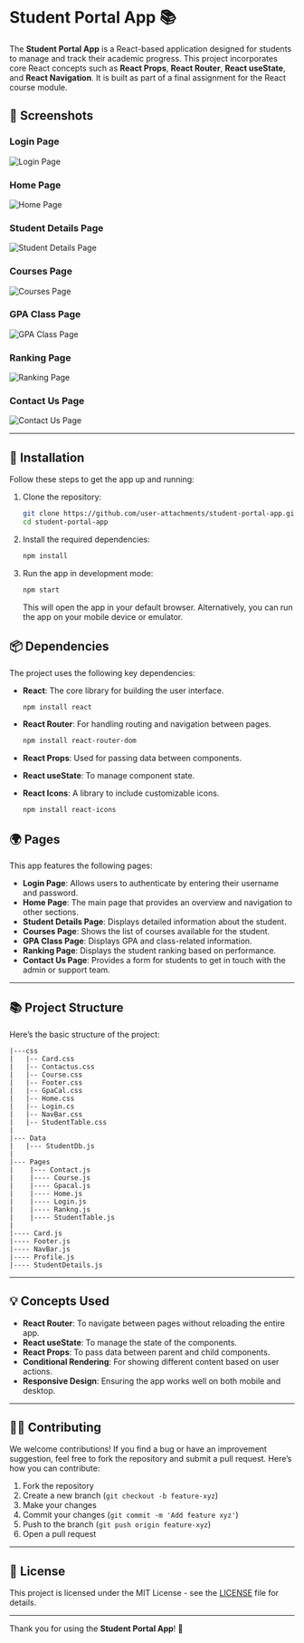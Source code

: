 # Student Portal App 📚

The **Student Portal App** is a React-based application designed for students to manage and track their academic progress. This project incorporates core React concepts such as **React Props**, **React Router**, **React useState**, and **React Navigation**. It is built as part of a final assignment for the React course module.

## 📸 Screenshots

### **Login Page**
![Login Page](https://github.com/user-attachments/assets/58b1228e-6632-4e61-a6bb-965d8df035cd)

### **Home Page**
![Home Page](https://github.com/user-attachments/assets/1c78eb3b-8825-432b-85e6-c4609214aede)

### **Student Details Page**
![Student Details Page](https://github.com/user-attachments/assets/6c84af65-5988-4613-a710-2f27b2d44537)

### **Courses Page**
![Courses Page](https://github.com/user-attachments/assets/7aa2fed6-2068-449d-9d18-6912d5be9582)

### **GPA Class Page**
![GPA Class Page](https://github.com/user-attachments/assets/6a924571-5a6b-46e9-bd6b-0c8a6c73c491)

### **Ranking Page**
![Ranking Page](https://github.com/user-attachments/assets/9d5ebb27-9961-458d-ac5a-c5d87d453e10)

### **Contact Us Page**
![Contact Us Page](https://github.com/user-attachments/assets/6ad51d95-a708-474d-aedf-f90534494124)

---

## 🚀 Installation

Follow these steps to get the app up and running:

1. Clone the repository:
    ```bash
    git clone https://github.com/user-attachments/student-portal-app.git
    cd student-portal-app
    ```

2. Install the required dependencies:
    ```bash
    npm install
    ```

3. Run the app in development mode:
    ```bash
    npm start
    ```

    This will open the app in your default browser. Alternatively, you can run the app on your mobile device or emulator.

## 📦 Dependencies

The project uses the following key dependencies:

- **React**: The core library for building the user interface.
    ```bash
    npm install react
    ```

- **React Router**: For handling routing and navigation between pages.
    ```bash
    npm install react-router-dom
    ```

- **React Props**: Used for passing data between components.
  
- **React useState**: To manage component state.

- **React Icons**: A library to include customizable icons.
    ```bash
    npm install react-icons
    ```

## 🌍 Pages

This app features the following pages:

- **Login Page**: Allows users to authenticate by entering their username and password.
- **Home Page**: The main page that provides an overview and navigation to other sections.
- **Student Details Page**: Displays detailed information about the student.
- **Courses Page**: Shows the list of courses available for the student.
- **GPA Class Page**: Displays GPA and class-related information.
- **Ranking Page**: Displays the student ranking based on performance.
- **Contact Us Page**: Provides a form for students to get in touch with the admin or support team.

---

## 📚 Project Structure

Here’s the basic structure of the project:

```
|---css
|   |-- Card.css
|   |-- Contactus.css
|   |-- Course.css
|   |-- Footer.css
|   |-- GpaCal.css
|   |-- Home.css
|   |-- Login.cs
|   |-- NavBar.css
|   |-- StudentTable.css
|
|--- Data
|   |--- StudentDb.js
|
|--- Pages
|    |--- Contact.js
|    |---- Course.js
|    |---- Gpacal.js
|    |---- Home.js
|    |---- Login.js
|    |---- Rankng.js
|    |---- StudentTable.js
|
|---- Card.js
|---- Footer.js
|---- NavBar.js
|---- Profile.js
|---- StudentDetails.js

```


---

## 💡 Concepts Used

- **React Router**: To navigate between pages without reloading the entire app.
- **React useState**: To manage the state of the components.
- **React Props**: To pass data between parent and child components.
- **Conditional Rendering**: For showing different content based on user actions.
- **Responsive Design**: Ensuring the app works well on both mobile and desktop.

---

## 👨‍💻 Contributing

We welcome contributions! If you find a bug or have an improvement suggestion, feel free to fork the repository and submit a pull request. Here’s how you can contribute:

1. Fork the repository
2. Create a new branch (`git checkout -b feature-xyz`)
3. Make your changes
4. Commit your changes (`git commit -m 'Add feature xyz'`)
5. Push to the branch (`git push origin feature-xyz`)
6. Open a pull request

---

## 📝 License

This project is licensed under the MIT License - see the [LICENSE](LICENSE) file for details.

---

Thank you for using the **Student Portal App**! 🙏
